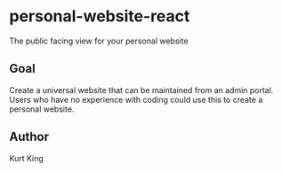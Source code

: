 # personal-website-react
The public facing view for your personal website

## Goal 

Create a universal website that can be maintained from an admin portal. Users who have no experience with coding could use this to create a personal website.

## Author
Kurt King
